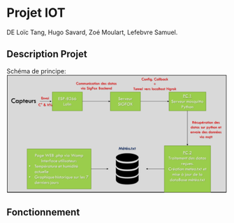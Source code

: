 Projet IOT
==

DE Loïc Tang, Hugo Savard, Zoé Moulart, Lefebvre Samuel. 


Description Projet
--
Schéma de principe:
![figure_1](principle_scheme.png)

Fonctionnement
--

